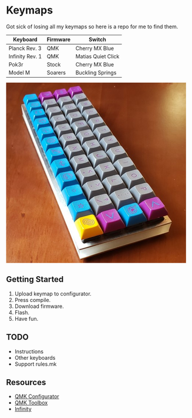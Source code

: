 # Keymaps

Got sick of losing all my keymaps so here is a repo for me to find them.

| Keyboard        | Firmware | Switch             |
|-----------------|----------|--------------------|
| Planck Rev. 3   | QMK      | Cherry MX Blue     |
| Infinity Rev. 1 | QMK      | Matias Quiet Click |
| Pok3r           | Stock    | Cherry MX Blue     |
| Model M         | Soarers  | Buckling Springs   |

![Planck keyboard with DSA Deep Space keycaps](/assets/planck.jpg)

## Getting Started

1. Upload keymap to configurator.
1. Press compile.
1. Download firmware.
1. Flash.
1. Have fun.

## TODO

- Instructions
- Other keyboards
- Support rules.mk

## Resources

- [QMK Configurator](https://config.qmk.fm/#/planck/rev5/LAYOUT_ortho_4x12)
- [QMK Toolbox](https://github.com/qmk/qmk_toolbox/releases)
- [Infinity](https://input.club/devices/infinity-keyboard/)